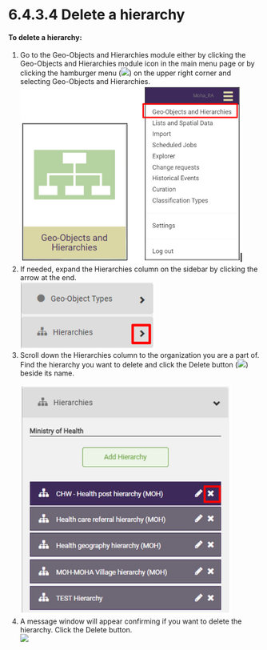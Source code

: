 # 6.4.3.4 Delete a hierarchy

#### **To delete a hierarchy:**

1. Go to the Geo-Objects and Hierarchies module either by clicking the Geo-Objects and Hierarchies module icon in the main menu page or by clicking the hamburger menu (![](https://lh3.googleusercontent.com/iuPmL\_Z1smFoRNK34qpVh9--96pLjj8A-P4QdCAlpcvxkSIfD3bihusMrW6MlenmddHse4DMtkIfNaLzts2tH95aM8vei5RBC6-FuLkbYRi4j4V9LiSgid0KfK2wPUgPo-Oim\_IF7FqvJW8Ck-ESi0sPLJ2Hi6rets24LbXMhLUD7h3zOJePImZz)) on the upper right corner and selecting Geo-Objects and Hierarchies.\
   ![](<../../../../../.gitbook/assets/image (5) (1).png>)
2. If needed, expand the Hierarchies column on the sidebar by clicking the arrow at the end.\
   ![](<../../../../../.gitbook/assets/image (16).png>)
3. Scroll down the Hierarchies column to the organization you are a part of. Find the hierarchy you want to delete and click the Delete button (![](https://lh6.googleusercontent.com/X5zwa6TFBk6pF3Dy72rVu8Hv5jSpznLiuRyN9OfbPHbLoQ9isFn7aDD7xzNZYctGdkDrOefVgdph7yd3eAmtRczLjxyJylnPTfCOpZnKIrp\_oCqlldkfq2BjVnAs3by6WwcmoO16fdWw\_Hsm7ARqgbA9TgcKEtIk-J6tw7S48BgFgmGGnREiFT78)) beside its name.\
   \
   ![](<../../../../../.gitbook/assets/image (4).png>)
4. A message window will appear confirming if you want to delete the hierarchy. Click the Delete button.\
   ![](https://lh3.googleusercontent.com/KlMEHzDoymaRJx1XZOVn-MAPcw0alI\_joj0nsZNqxJeWA5KAnBis\_HFxtw13WIgMLz2fwoyxfQL5zecQOnW\_tL7S1KCj\_Om6KNqalBc72xPjKOY-PV239GqMu8gMcaXBB2Sv9nQNQjOfmx-NWYAMSGOHy0GsrTnjEOSg2F24geHcGRPmGWzx05ql)

